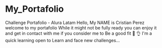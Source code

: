 # My_Portafolio
Challenge Portafolio - Alura Latam
Hello, My NAME is Cristian Perez welcome to my portafolio
While it might not be fully ready you can enjoy it
and get in contact with me if you consider me to 
Be a good fit 💪 👌 I'm a quick learning open to
Learn and face new challenges...
